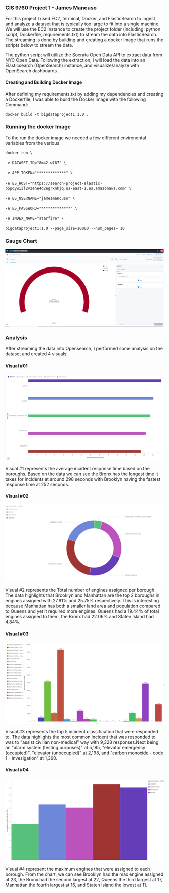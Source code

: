 ### CIS 9760 Project 1 - James Mancuso
<p>For this project I used EC2, terminal, Docker, and ElasticSearch to ingest and analyze a dataset that is typically too large to fit into a single machine. We will use the EC2 instance to create the project folder (including: python script, Dockerfile, requirements.txt) to stream the data into ElasticSearch. The streaming is done by building and creating a docker image that runs the scripts below to stream the data.</p>

<p>The python script will utilize the Socrata Open Data API to extract data from NYC Open Data. Following the extraction, I will load the data into an Elasticsearch (OpenSearch) instance, and visualize/analyze with OpenSearch dashboards.</p>

#### Creating and Building Docker Image
<p>After defining my requirements.txt by adding my dependencies and creating a Dockerfile, I was able to build the Docker image with the following Command:
</p>

```
docker build -t bigdataproject1:1.0 .
```

### Running the docker Image
<p>To the run the docker image we needed a few different environental variables from the verious </p>

```
docker run \

-e DATASET_ID="8m42-w767" \

-e APP_TOKEN="*************" \

-e ES_HOST="https://search-project-elastic-b5pqywiil2vzehe4d2egrxnkjq.us-east-1.es.amazonaws.com" \

-e ES_USERNAME="jamesmancuso" \

-e ES_PASSWORD="*************" \

-e INDEX_NAME="starfire" \

bigdataproject1:1.0 --page_size=10000 --num_pages= 10
```

### Gauge Chart 

![gauge](./assets/gauge.png)

### Analysis

<p>After streaming the data into Opensearch, I performed some analysis on the dataset and created 4 visuals:</p>

#### Visual #01

![visual01](./assets/visual01.png)

<p>Visual #1 represents the average incident response time based on the boroughs. Based on the data we can see the Bronx has the longest time it takes for incidents at around 298 seconds with Brooklyn having the fastest response time at 252 seconds.</p>

#### Visual #02

![visual02](./assets/visual02.png)

<p>Visual #2 represents the Total number of engines assigned per borough. The data highlights that Brooklyn and Manhattan are the top 2 boroughs in engines assigned with 27.91% and 25.75% respectively. This is interesting because Manhattan has both a smaller land area and population compared to Queens and yet it required more engines. Queens had a 19.44% of total engines assigned to them, the Bronx had 22.06% and Staten Island had 4.84%.</p>


#### Visual #03

![visua03](./assets/visual03.png)

<p>Visual #3 represents the top 5 incident classification that were responded to. The data highlights the most common incident that was responded to was to "assist civilian non-medical" way with 9,328 responses.Next being an "alarm system (testing purposes)" at 5,185, "elevator emergency (occupied)", "elevator (unoccupied)" at 2,198, and "carbon monoxide - code 1 - Invesigation" at 1,360.</p>

#### Visual #04

![visual04](./assets/visual04.png)

<p>Visual #4 represent the maximum engines that were assigned to each borough. From the chart, we can see Brooklyn had the max engine assigned at 23, the Bronx had the second largest at 22, Queens the third largest at 17, Manhattan the fourth largest at 16, and Staten Island the lowest at 11.</p>
